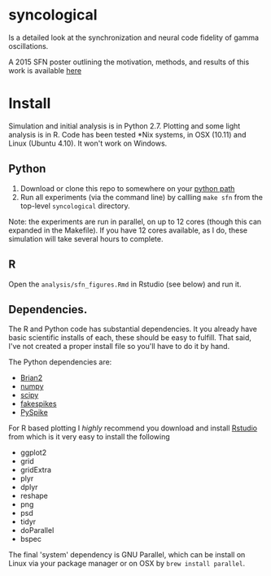 # syncological

Is a detailed look at the synchronization and neural code fidelity of gamma 
oscillations.

A 2015 SFN poster outlining the motivation, methods, and results of this work is available [here](https://github.com/voytekresearch/syncological/blob/master/analysis/SFN_POSTER_2015.pdf)

# Install

Simulation and initial analysis is in Python 2.7. Plotting and some light analysis is in R. Code has been tested *Nix systems, in OSX (10.11) and Linux (Ubuntu 4.10). It won't work on Windows.

## Python

1. Download or clone this repo to somewhere on your [python path](https://support.enthought.com/hc/en-us/articles/204469160-How-do-I-set-PYTHONPATH-and-other-environment-variables-for-Canopy-)
2. Run all experiments (via the command line) by callling `make sfn` from the top-level `syncological` directory.

Note: the experiments are run in parallel, on up to 12 cores (though this can expanded in the Makefile). If you have 12 cores available, as I do, these simulation will take several hours to complete.

## R

Open the `analysis/sfn_figures.Rmd` in Rstudio (see below) and run it.

## Dependencies.

The R and Python code has substantial dependencies. It you already have basic scientific installs of each, these should be easy to fulfill. That said, I've not created a proper install file so you'll have to do it by hand.   

The Python dependencies are:

- [Brian2](http://brian2.readthedocs.org/en/2.0b4/user/index.html)
- [numpy](http://www.numpy.org)
- [scipy](http://www.scipy.org)
- [fakespikes](https://github.com/voytekresearch/fakespikes)
- [PySpike](https://github.com/mariomulansky/PySpike)

For R based plotting I *highly* recommend you download and install [Rstudio](https://www.rstudio.com/products/RStudio/) from which is it very easy to install the following

- ggplot2
- grid
- gridExtra
- plyr
- dplyr
- reshape
- png
- psd
- tidyr
- doParallel
- bspec

The final 'system' dependency is GNU Parallel, which can be install on Linux via your package manager or on OSX by `brew install parallel`.
